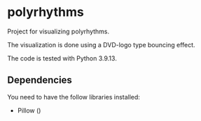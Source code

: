 # polyrhythms

Project for visualizing polyrhythms.

The visualization is done using a DVD-logo type bouncing effect.

The code is tested with Python 3.9.13.
## Dependencies
You need to have the follow libraries installed:
- Pillow ()

